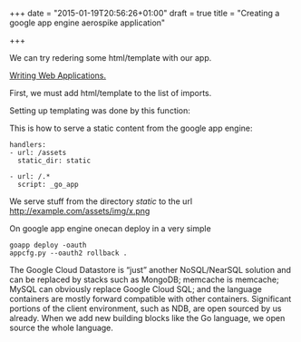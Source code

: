 +++
date = "2015-01-19T20:56:26+01:00"
draft = true
title = "Creating a google app engine aerospike application"

+++

We can try redering some html/template with our app.

[Writing Web Applications.](https://golang.org/doc/articles/wiki/#tmp_6)

First, we must add html/template to the list of imports.

Setting up templating was done by this function:


This is how to serve a static content from the google app engine:

```
handlers:
- url: /assets
  static_dir: static

- url: /.*
  script: _go_app
```
We serve stuff from the directory *static* to the url http://example.com/assets/img/x.png



On google app engine onecan deploy in a very simple

```
goapp deploy -oauth
appcfg.py --oauth2 rollback .
```

The Google Cloud Datastore is “just” another NoSQL/NearSQL solution and can
be replaced by stacks such as MongoDB; memcache is memcache; MySQL can
obviously replace Google Cloud SQL; and the language
containers are mostly forward compatible with other containers. Significant
portions of the client environment, such as NDB, are open sourced
by us already. When we add new building blocks like the Go language, we
open source the whole language.

